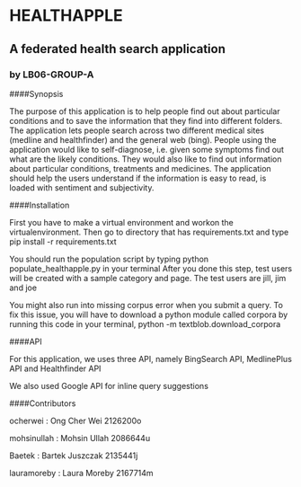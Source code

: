 # HEALTHAPPLE 
## A federated health search application
### by LB06-GROUP-A

####Synopsis

The purpose of this application is to help people find out about particular conditions and to save the information that they find
into different folders. The application lets people search across two different medical sites (medline and healthfinder) and 
the general web (bing). People using the application would like to self-diagnose, i.e. given some symptoms find out what are the likely conditions. They would also like to find out information about particular conditions, treatments and medicines. The application should help the users understand if the information is easy to read, is loaded with sentiment and subjectivity.

####Installation

First you have to make a virtual environment and workon the virtualenvironment. Then go to directory that has requirements.txt and
type pip install -r requirements.txt

You should run the population script by typing python populate_healthapple.py in your terminal
After you done this step, test users will be created with a sample category and page. The test users are jill, jim and joe

You might also run into missing corpus error when you submit a query. To fix this issue, you will have to download a python module
called corpora by running this code in your terminal, python -m textblob.download_corpora

####API

For this application, we uses three API, namely BingSearch API, MedlinePlus API and Healthfinder API

We also used Google API for inline query suggestions

####Contributors

ocherwei : Ong Cher Wei 2126200o

mohsinullah : Mohsin Ullah 2086644u

Baetek : Bartek Juszczak 2135441j

lauramoreby : Laura Moreby 2167714m
